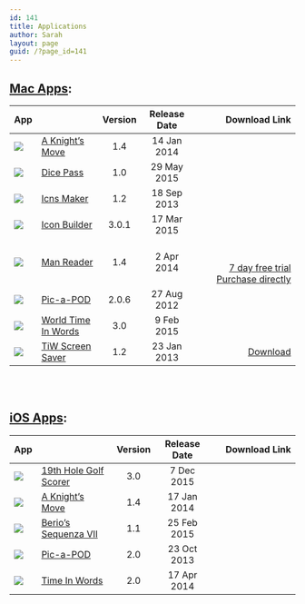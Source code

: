 ```yaml
---
id: 141
title: Applications
author: Sarah
layout: page
guid: /?page_id=141
---
```

<style>
 .mac_apps {
	 display:inline-block;overflow:hidden;background:url(https://linkmaker.itunes.apple.com/htmlResources/assets/en_us//images/web/linkmaker/badge_macappstore-lrg.png) no-repeat;width:165px;height:40px;@media only screen{background-image:url(https://linkmaker.itunes.apple.com/htmlResources/assets/en_us//images/web/linkmaker/badge_macappstore-lrg.svg);}
 }
 .ios_apps {
display:inline-block;overflow:hidden;background:url(https://linkmaker.itunes.apple.com/htmlResources/assets/en_us//images/web/linkmaker/badge_appstore-lrg.png) no-repeat;width:135px;height:40px;@media only screen{background-image:url(https://linkmaker.itunes.apple.com/htmlResources/assets/en_us//images/web/linkmaker/badge_appstore-lrg.svg);}
 }
</style>

## [Mac Apps][1]:

App                          || Version | Release Date      | Download Link                                                                                                                                                                                                                                                                                                                                                                                                                                                                                                                                              
:------ |:------------------- | :-----: | :---------------: | -------------:
![][2] | [A Knight&#8217;s Move][3] | 1.4     | 14 Jan 2014   | <a href="https://itunes.apple.com/us/app/a-knights-move/id533321133?mt=12&#038;uo=4" target="itunes_store" class="mac_apps"></a>
![][28] | [Dice Pass][29] | 1.0     | 29 May 2015   | <a href="https://itunes.apple.com/app/dice-pass/id997688302?mt=12&#038;uo=4" target="itunes_store" class="mac_apps"></a>
![][4] | [Icns Maker][5]            | 1.2     | 18 Sep 2013 | <a href="https://itunes.apple.com/us/app/icns-maker/id550942266?mt=12&#038;uo=4" target="itunes_store" class="mac_apps"></a>
![][6] | [Icon Builder][7]          | 3.0.1   | 17 Mar 2015  | <a href="https://itunes.apple.com/us/app/icon-builder/id552293482?mt=12&#038;uo=4" target="itunes_store" class="mac_apps"></a>
![][8] | [Man Reader][9]            | 1.4     | 2 Apr 2014      | <a href="https://itunes.apple.com/us/app/man-reader/id522583774?mt=12&#038;uo=4" target="itunes_store" class="mac_apps"></a><br>[7 day free trial][10]<br>[Purchase directly][11]
![][12] | [Pic-a-POD][13]           | 2.0.6   | 27 Aug 2012    | <a href="https://itunes.apple.com/us/app/pic-a-pod/id477909802?mt=12&#038;uo=4" target="itunes_store" class="mac_apps"></a>
![][14] | [World Time In Words][15] | 3.0     | 9 Feb 2015  | <a href="https://itunes.apple.com/us/app/time-in-words/id509085586?mt=12&#038;uo=4" target="itunes_store" class="mac_apps"></a>
![][16] | [TiW Screen Saver][17]    | 1.2     | 23 Jan 2013   | [Download][18]

<br>
<br>
  
## [iOS Apps][19]:

App                          || Version | Release Date      | Download Link                                                                                                                                                                                                                                                                                                                                                                                                                                                                                                                                              
:------ |:------------------- | :-----: | :---------------: | -------------:
![][20] | [19th Hole Golf Scorer][21]                  | 3.0     | 7 Dec 2015     | <a href="https://itunes.apple.com/us/app/the-19th-hole/id871686159?mt=8&#038;uo=4" target="itunes_store" class="ios_apps"></a>
![][22] | [A Knight&#8217;s Move][3]       | 1.4     | 17 Jan 2014 | <a href="https://itunes.apple.com/us/app/a-knights-move/id530090451?mt=8&#038;uo=4" target="itunes_store" class="ios_apps"></a>
![][23] | [Berio&#8217;s Sequenza VII][24] | 1.1     | 25 Feb 2015 | <a href="https://itunes.apple.com/us/app/sequenza-vii/id730234638?mt=8&#038;uo=4" target="itunes_store" class="ios_apps"></a>
![][25] | [Pic-a-POD][13]                  | 2.0     | 23 Oct 2013 | <a href="https://itunes.apple.com/us/app/pic-a-pod/id480086912?mt=8&#038;uo=4" target="itunes_store" class="ios_apps"></a>
![][26] | [Time In Words][27]              | 2.0     | 17 Apr 2014 | <a href="https://itunes.apple.com/us/app/time-in-words/id498403851?mt=8&#038;uo=4" target="itunes_store" class="ios_apps"></a>


 [1]: /apps-mac/ "Apps for Mac"
 [2]: /images/Knights36.png
 [3]: /knightsmove/
 [4]: /images/MacIconMaker36.png
 [5]: /icns-maker/
 [6]: /images/iOSIconMaker36.png
 [7]: /icon-builder/
 [8]: /images/ManReader36.png
 [9]: /manreader/
 [10]: /manreader-paddle/ManReader.zip
 [11]: https://pay.paddle.com/checkout/490552
 [12]: /images/Pic36.png
 [13]: http://www.picapod.com/
 [14]: /images/Time36.png
 [15]: /time-in-words-for-mac/
 [16]: /images/ScreenSaverIcon36.png
 [17]: /time-in-words-screen-saver-for-mac/
 [18]: /screensaver/TimeInWords-ScreenSaver.zip
 [19]: /apps-ios/ "Apps for iOS"
 [20]: /images/19th_36.png
 [21]: /19th-hole/
 [22]: /images/KM-ios36.png
 [23]: /images/Berio_36.png
 [24]: /berio/
 [25]: /images/pic-ios36.png
 [26]: /images/time-ios36.png
 [27]: /time-in-words/
 [28]: /images/DicePass_36.png
 [29]: /dicepass/
 